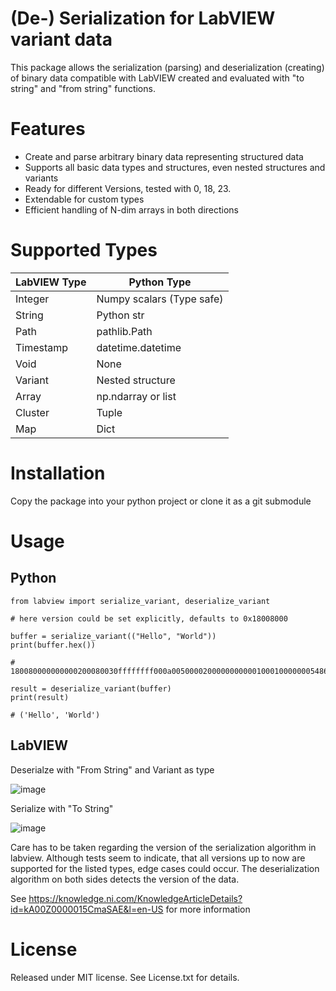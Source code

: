 # (De-) Serialization for LabVIEW variant data
This package allows the serialization (parsing) and deserialization (creating)
of binary data compatible with LabVIEW created and evaluated with "to string" 
and "from string" functions. 

# Features
* Create and parse arbitrary binary data representing structured data
* Supports all basic data types and structures, even nested structures and variants
* Ready for different Versions, tested with 0, 18, 23. 
* Extendable for custom types
* Efficient handling of N-dim arrays in both directions

# Supported Types

| LabVIEW Type  | Python Type               |
| ------------- | ------------------------- |
| Integer       | Numpy scalars (Type safe) |
| String        | Python str                |
| Path          | pathlib.Path              |
| Timestamp     | datetime.datetime         |
| Void          | None                      |
| Variant       | Nested structure          |
| Array         | np.ndarray or list        |
| Cluster       | Tuple                     |
| Map           | Dict                      |

# Installation
Copy the package into your python project or clone it as a git submodule

# Usage

## Python
```
from labview import serialize_variant, deserialize_variant

# here version could be set explicitly, defaults to 0x18008000

buffer = serialize_variant(("Hello", "World"))
print(buffer.hex())

# 180080000000000200080030ffffffff000a0050000200000000000100010000000548656c6c6f00000005576f726c6400000000

result = deserialize_variant(buffer)
print(result)

# ('Hello', 'World')

```

## LabVIEW
Deserialze with "From String" and Variant as type

![image](https://github.com/user-attachments/assets/617208de-f434-4c5e-85c6-b51bde92a538)

Serialize with "To String"

![image](https://github.com/user-attachments/assets/3de37467-2593-4538-bc09-dbf456801c9d)

Care has to be taken regarding the version of the serialization algorithm in labview. Although tests seem to indicate,
that all versions up to now are supported for the listed types, edge cases could occur.
The deserialization algorithm on both sides detects the version of the data.

See https://knowledge.ni.com/KnowledgeArticleDetails?id=kA00Z0000015CmaSAE&l=en-US for more information

# License
Released under MIT license. See License.txt for details.
